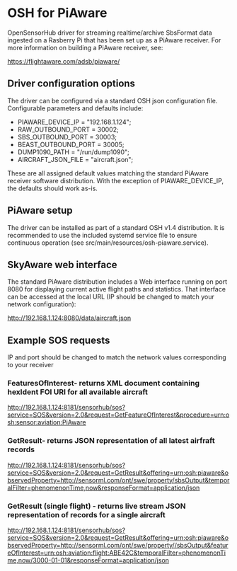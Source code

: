 # OSH for PiAware

OpenSensorHub driver for streaming realtime/archive SbsFormat data ingested on a Rasberry Pi that has been set up as a PiAware receiver.  For more information on building a PiAware receiver, see:

https://flightaware.com/adsb/piaware/


## Driver configuration options

The driver can be configured via a standard OSH json configuration file.  Configurable parameters and defaults include:

* PIAWARE_DEVICE_IP = "192.168.1.124";
* RAW_OUTBOUND_PORT = 30002;
* SBS_OUTBOUND_PORT = 30003;
* BEAST_OUTBOUND_PORT = 30005;
* DUMP1090_PATH = "/run/dump1090";
* AIRCRAFT_JSON_FILE = "aircraft.json";

These are all assigned default values matching the standard PiAware receiver software distribution.  With the exception of PIAWARE_DEVICE_IP, the defaults should work as-is.

## PiAware setup 

The driver can be installed as part of a standard OSH v1.4 distribution. It is recommended to use the included systemd service file to ensure continuous operation (see src/main/resources/osh-piaware.service).

## SkyAware web interface

The standard PiAware distribution includes a Web interface running on port 8080 for displaying current active flight paths and statistics.  That interface can be accessed at the local URL (IP should be changed to match your network configuration):

http://192.168.1.124:8080/data/aircraft.json

## Example SOS requests

IP and port should be changed to match the network values corresponding to your receiver

### FeaturesOfInterest- returns XML document containing hexIdent FOI URI for all available aircraft

http://192.168.1.124:8181/sensorhub/sos?service=SOS&version=2.0&request=GetFeatureOfInterest&procedure=urn:osh:sensor:aviation:PiAware

### GetResult- returns JSON representation of all latest airfraft records

http://192.168.1.124:8181/sensorhub/sos?service=SOS&version=2.0&request=GetResult&offering=urn:osh:piaware&observedProperty=http://sensorml.com/ont/swe/property/sbsOutput&temporalFilter=phenomenonTime,now&responseFormat=application/json

### GetResult (single flight) - returns live stream JSON representation of records for a single aircraft

http://192.168.1.124:8181/sensorhub/sos?service=SOS&version=2.0&request=GetResult&offering=urn:osh:piaware&observedProperty=http://sensorml.com/ont/swe/property//sbsOutput&featureOfInterest=urn:osh:aviation:flight:ABE42C&temporalFilter=phenomenonTime,now/3000-01-01&responseFormat=application/json	


